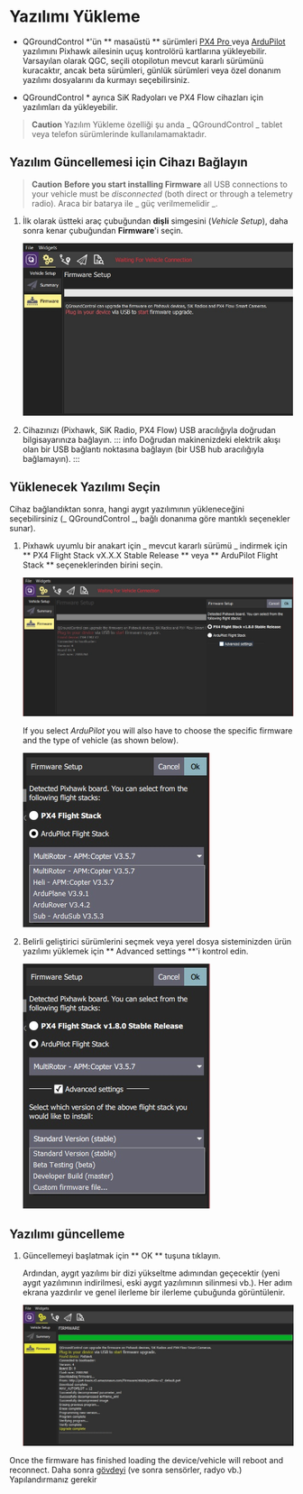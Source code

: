 # Yazılımı Yükleme

- QGroundControl \*'ün ** masaüstü ** sürümleri [ PX4 Pro ](http://px4.io/) veya [ ArduPilot ](http://ardupilot.com) yazılımını Pixhawk ailesinin uçuş kontrolörü kartlarına yükleyebilir. Varsayılan olarak QGC, seçili otopilotun mevcut kararlı sürümünü kuracaktır, ancak beta sürümleri, günlük sürümleri veya özel donanım yazılımı dosyalarını da kurmayı seçebilirsiniz.

- QGroundControl \* ayrıca SiK Radyoları ve PX4 Flow cihazları için yazılımları da yükleyebilir.

> **Caution** Yazılım Yükleme özelliği şu anda _ QGroundControl _ tablet veya telefon sürümlerinde kullanılamamaktadır.

## Yazılım Güncellemesi için Cihazı Bağlayın

> **Caution** **Before you start installing Firmware** all USB connections to your vehicle must be _disconnected_ (both direct or through a telemetry radio). Araca bir batarya ile _ güç verilmemelidir _.

1. İlk olarak üstteki araç çubuğundan **dişli** simgesini (_Vehicle Setup_), daha sonra kenar çubuğundan **Firmware**'i seçin.

   ![Yazılım bağlantısı kesildi](../../../assets/setup/firmware/firmware_disconnected.jpg)

2. Cihazınızı (Pixhawk, SiK Radio, PX4 Flow) USB aracılığıyla doğrudan bilgisayarınıza bağlayın.
   ::: info
   Doğrudan makinenizdeki elektrik akışı olan bir USB bağlantı noktasına bağlayın (bir USB hub aracılığıyla bağlamayın).
   :::

## Yüklenecek Yazılımı Seçin

Cihaz bağlandıktan sonra, hangi aygıt yazılımının yükleneceğini seçebilirsiniz (_ QGroundControl _, bağlı donanıma göre mantıklı seçenekler sunar).

1. Pixhawk uyumlu bir anakart için _ mevcut kararlı sürümü _ indirmek için ** PX4 Flight Stack vX.X.X Stable Release ** veya ** ArduPilot Flight Stack ** seçeneklerinden birini seçin.

   ![PX4'ü seçin](../../../assets/setup/firmware/firmware_select_default_px4.jpg)

   If you select _ArduPilot_ you will also have to choose the specific firmware and the type of vehicle (as shown below).

   ![ArduPilot'ı seçin](../../../assets/setup/firmware/firmware_selection_ardupilot.jpg)

2. Belirli geliştirici sürümlerini seçmek veya yerel dosya sisteminizden ürün yazılımı yüklemek için ** Advanced settings **'i kontrol edin.

   ![ArduPilot - Advanced Settings](../../../assets/setup/firmware/firmware_selection_advanced_settings.jpg)

## Yazılımı güncelleme

1. Güncellemeyi başlatmak için ** OK ** tuşuna tıklayın.

   Ardından, aygıt yazılımı bir dizi yükseltme adımından geçecektir (yeni aygıt yazılımının indirilmesi, eski aygıt yazılımının silinmesi vb.). Her adım ekrana yazdırılır ve genel ilerleme bir ilerleme çubuğunda görüntülenir.

   ![Yazılım güncellemesi tamamlandı](../../../assets/setup/firmware/firmware_upgrade_complete.jpg)

Once the firmware has finished loading the device/vehicle will reboot and reconnect. Daha sonra [ gövdeyi](../SetupView/Airframe.md) (ve sonra sensörler, radyo vb.) Yapılandırmanız gerekir
